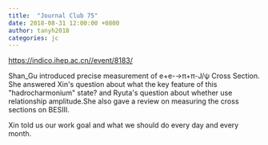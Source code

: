 ```yaml
---
title:  "Journal Club 75"
date: 2018-08-31 12:00:00 +0800
author: tanyh2018
categories: jc
---
```


<https://indico.ihep.ac.cn//event/8183/>

Shan_Gu introduced precise measurement of e+e-→π+π-J/ψ Cross Section. She answered Xin's question about what the key feature of this "hadrocharmonium" state? and Ryuta's question about whether use relationship amplitude.She also gave a review on measuring the cross sections on BESIII. 

Xin told us our work goal and what we should do every day and every month.
